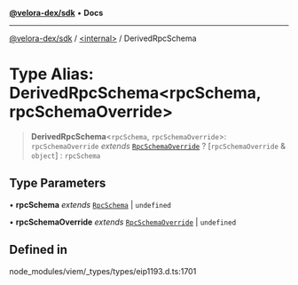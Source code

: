 [**@velora-dex/sdk**](../../README.md) • **Docs**

***

[@velora-dex/sdk](../../globals.md) / [\<internal\>](../README.md) / DerivedRpcSchema

# Type Alias: DerivedRpcSchema\<rpcSchema, rpcSchemaOverride\>

> **DerivedRpcSchema**\<`rpcSchema`, `rpcSchemaOverride`\>: `rpcSchemaOverride` *extends* [`RpcSchemaOverride`](RpcSchemaOverride.md) ? [`rpcSchemaOverride` & `object`] : `rpcSchema`

## Type Parameters

• **rpcSchema** *extends* [`RpcSchema`](RpcSchema.md) \| `undefined`

• **rpcSchemaOverride** *extends* [`RpcSchemaOverride`](RpcSchemaOverride.md) \| `undefined`

## Defined in

node\_modules/viem/\_types/types/eip1193.d.ts:1701
